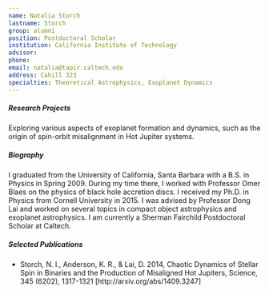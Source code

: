 ```yaml
---
name: Natalia Storch
lastname: Storch
group: alumni
position: Postdoctoral Scholar
institution: California Institute of Technology
advisor:
phone:
email: natalia@tapir.caltech.edu
address: Cahill 323
specialties: Theoretical Astrophysics, Exoplanet Dynamics
---
```


##### Research Projects

Exploring various aspects of exoplanet formation and dynamics, such as the origin of spin-orbit
misalignment in Hot Jupiter systems.

##### Biography

I graduated from the University of California, Santa Barbara with a B.S. in Physics in Spring 2009.
During my time there, I worked with Professor Omer Blaes on the physics of black hole accretion
discs. I received my Ph.D. in Physics from Cornell University in 2015. I was advised by Professor
Dong Lai and worked on several topics in compact object astrophysics and exoplanet astrophysics. I
am currently a Sherman Fairchild Postdoctoral Scholar at Caltech.

##### Selected Publications

<ul>
<li>Storch, N. I., Anderson, K. R., &amp; Lai, D. 2014, Chaotic Dynamics of Stellar Spin in Binaries
and the Production of Misaligned Hot Jupiters, Science, 345 (6202), 1317-1321
[http://arxiv.org/abs/1409.3247]</li>
</ul>
